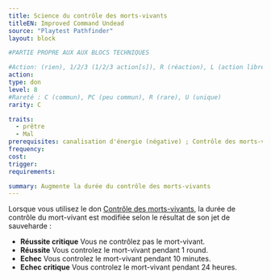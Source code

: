 ```yaml
---
title: Science du contrôle des morts-vivants
titleEN: Improved Command Undead
source: "Playtest Pathfinder"
layout: block

#PARTIE PROPRE AUX AUX BLOCS TECHNIQUES

#Action: (rien), 1/2/3 (1/2/3 action[s]), R (réaction), L (action libre)
action: 
type: don
level: 8
#Rareté : C (commun), PC (peu commun), R (rare), U (unique)
rarity: C

traits:
  - prêtre
  - Mal
prerequisites: canalisation d'énergie (négative) ; Contrôle des morts-vivants
frequency: 
cost: 
trigger: 
requirements:

summary: Augmente la durée du contrôle des morts-vivants
---
```


Lorsque vous utilisez le don [Contrôle des morts-vivants](/donsclasse/contrôles-des-morts-vivants.html), la durée de contrôle du mort-vivant est modifiée selon le résultat de son jet de sauveharde :
* **Réussite critique** Vous ne contrôlez pas le mort-vivant.
* **Réussite** Vous controlez le mort-vivant pendant 1 round.
* **Echec** Vous controlez le mort-vivant pendant 10 minutes.
* **Echec critique** Vous controlez le mort-vivant pendant 24 heures.

